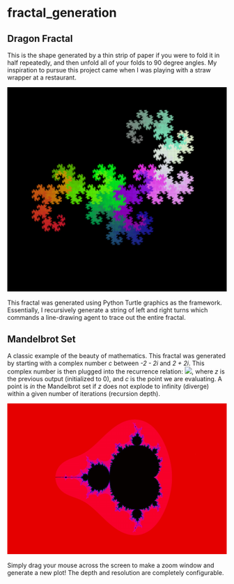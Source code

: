 # fractal_generation

## Dragon Fractal
This is the shape generated by a thin strip of paper if you were to fold it in half repeatedly, and then unfold all of your folds to 90 degree angles. My inspiration to pursue this project came when I was playing with a straw wrapper at a restaurant.

![Alt text](backgrounds/dragon_fractal_3_cropped.png?raw=true "Title")

This fractal was generated using Python Turtle graphics as the framework. Essentially, I recursively generate a string of left and right turns which commands a line-drawing agent to trace out the entire fractal.

## Mandelbrot Set
A classic example of the beauty of mathematics. This fractal was generated by starting with a complex number *c* between *-2 - 2i* and *2 + 2i*. This complex number is then plugged into the recurrence relation: <img src="https://render.githubusercontent.com/render/math?math=z_{i+1}=z_i^2+c">, where *z* is the previous output (initialized to 0), and *c* is the point we are evaluating. A point is *in* the Mandelbrot set if *z* does not explode to infinity (diverge) within a given number of iterations (recursion depth).

![Alt text](backgrounds/mandelbrot_7_cropped.png?raw=true "Title")

Simply drag your mouse across the screen to make a zoom window and generate a new plot! The depth and resolution are completely configurable.
